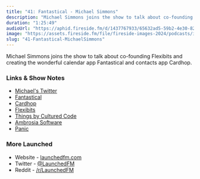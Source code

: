 ```yaml
---
title: "41: Fantastical - Michael Simmons"
description: "Michael Simmons joins the show to talk about co-founding Flexibits and creating the wonderful calendar app Fantastical and contacts app Cardhop."
duration: "1:25:49"
audioUrl: "https://aphid.fireside.fm/d/1437767933/65632ad5-59b2-4e30-82d1-13845dce07dd/5d1bd530-833c-4316-b25a-43a4db0a878c.mp3"
image: "https://assets.fireside.fm/file/fireside-images-2024/podcasts/images/6/65632ad5-59b2-4e30-82d1-13845dce07dd/episodes/5/5d1bd530-833c-4316-b25a-43a4db0a878c/cover.jpg?v=1"
slug: "41-Fantastical-MichaelSimmons"
---
```


<p>Michael Simmons joins the show to talk about co-founding Flexibits and creating the wonderful calendar app Fantastical and contacts app Cardhop.</p>

<h3>Links &amp; Show Notes</h3>

<ul>
<li><a href="https://twitter.com/macguitar" rel="nofollow">Michael&#39;s Twitter</a></li>
<li><a href="https://flexibits.com/fantastical" rel="nofollow">Fantastical</a></li>
<li><a href="https://flexibits.com/cardhop" rel="nofollow">Cardhop</a></li>
<li><a href="https://flexibits.com" rel="nofollow">Flexibits</a></li>
<li><a href="https://culturedcode.com/things/" rel="nofollow">Things by Cultured Code</a></li>
<li><a href="https://en.wikipedia.org/wiki/Ambrosia_Software" rel="nofollow">Ambrosia Software</a></li>
<li><a href="https://panic.com" rel="nofollow">Panic</a></li>
</ul>

<h3>More Launched</h3>

<ul>
<li>Website - <a href="https://launchedfm.com" rel="nofollow">launchedfm.com</a></li>
<li>Twitter - <a href="https://twitter.com/launchedfm" rel="nofollow">@LaunchedFM</a></li>
<li>Reddit - <a href="https://www.reddit.com/r/LaunchedFM/" rel="nofollow">/r/LaunchedFM</a></li>
</ul>
